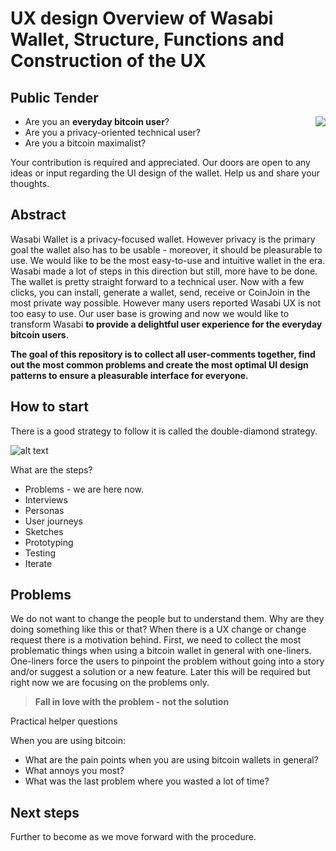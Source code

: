 # UX design Overview of Wasabi Wallet, Structure, Functions and Construction of the UX

## Public Tender

<p align="center">
  <img align="right" src="https://imgur.com/a/eyFE0HY">
</p>

- Are you an **everyday bitcoin user**?
- Are you a privacy-oriented technical user?
- Are you a bitcoin maximalist?

Your contribution is required and appreciated. Our doors are open to any ideas or input regarding the UI design of the wallet. Help us and share your thoughts. 


## Abstract

Wasabi Wallet is a privacy-focused wallet. However privacy is the primary goal the wallet also has to be usable - moreover, it should be pleasurable to use. We would like to be the most easy-to-use and intuitive wallet in the era. Wasabi made a lot of steps in this direction but still, more have to be done. The wallet is pretty straight forward to a technical user. Now with a few clicks, you can install, generate a wallet, send, receive or CoinJoin in the most private way possible. However many users reported Wasabi UX is not too easy to use. Our user base is growing and now we would like to transform Wasabi **to provide a delightful user experience for the everyday bitcoin users**.

__The goal of this repository is to collect all user-comments together, find out the most common problems and create the most optimal UI design patterns to ensure a pleasurable interface for everyone.__

## How to start

There is a good strategy to follow it is called the double-diamond strategy.

![alt text](https://i.imgur.com/6gMCwuB.png)

What are the steps?

- Problems - we are here now.
- Interviews
- Personas
- User journeys
- Sketches
- Prototyping
- Testing
- Iterate


## Problems

We do not want to change the people but to understand them. Why are they doing something like this or that? When there is a UX change or change request there is a motivation behind. First, we need to collect the most problematic things when using a bitcoin wallet in general with one-liners. One-liners force the users to pinpoint the problem without going into a story and/or suggest a solution or a new feature. Later this will be required but right now we are focusing on the problems only.

> __Fall in love with the problem - not the solution__

Practical helper questions

When you are using bitcoin:

- What are the pain points when you are using bitcoin wallets in general?
- What annoys you most?
- What was the last problem where you wasted a lot of time?

## Next steps

Further to become as we move forward with the procedure. 
